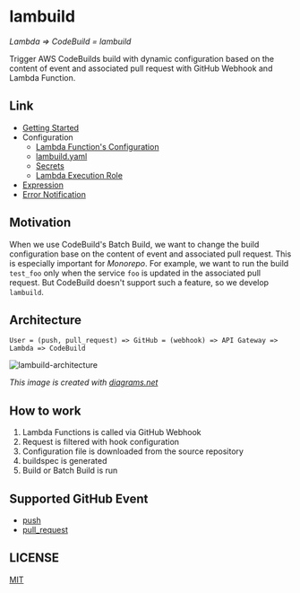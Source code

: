 # lambuild

_Lambda => CodeBuild = lambuild_

Trigger AWS CodeBuilds build with dynamic configuration based on the content of event and associated pull request with GitHub Webhook and Lambda Function.

## Link

* [Getting Started](docs/getting-started.md)
* Configuration
  * [Lambda Function's Configuration](docs/lambda-configuration.md)
  * [lambuild.yaml](docs/lambuild-yaml.md)
  * [Secrets](docs/secret.md)
  * [Lambda Execution Role](docs/iam.md)
* [Expression](docs/expression.md)
* [Error Notification](docs/error-notification.md)

## Motivation

When we use CodeBuild's Batch Build, we want to change the build configuration base on the content of event and associated pull request.
This is especially important for _Monorepo_.
For example, we want to run the build `test_foo` only when the service `foo` is updated in the associated pull request.
But CodeBuild doesn't support such a feature, so we develop `lambuild`.

## Architecture

```
User = (push, pull_request) => GitHub = (webhook) => API Gateway => Lambda => CodeBuild
```

![lambuild-architecture](https://user-images.githubusercontent.com/13323303/116976740-80f1d300-acfc-11eb-96f5-7fb49f0e7e25.png)

_This image is created with [diagrams.net](https://www.diagrams.net/)_

## How to work

1. Lambda Functions is called via GitHub Webhook
1. Request is filtered with hook configuration
1. Configuration file is downloaded from the source repository
1. buildspec is generated
1. Build or Batch Build is run

## Supported GitHub Event

* [push](https://docs.github.com/en/developers/webhooks-and-events/webhook-events-and-payloads#push)
* [pull_request](https://docs.github.com/en/developers/webhooks-and-events/webhook-events-and-payloads#pull_request)

## LICENSE

[MIT](LICENSE)
